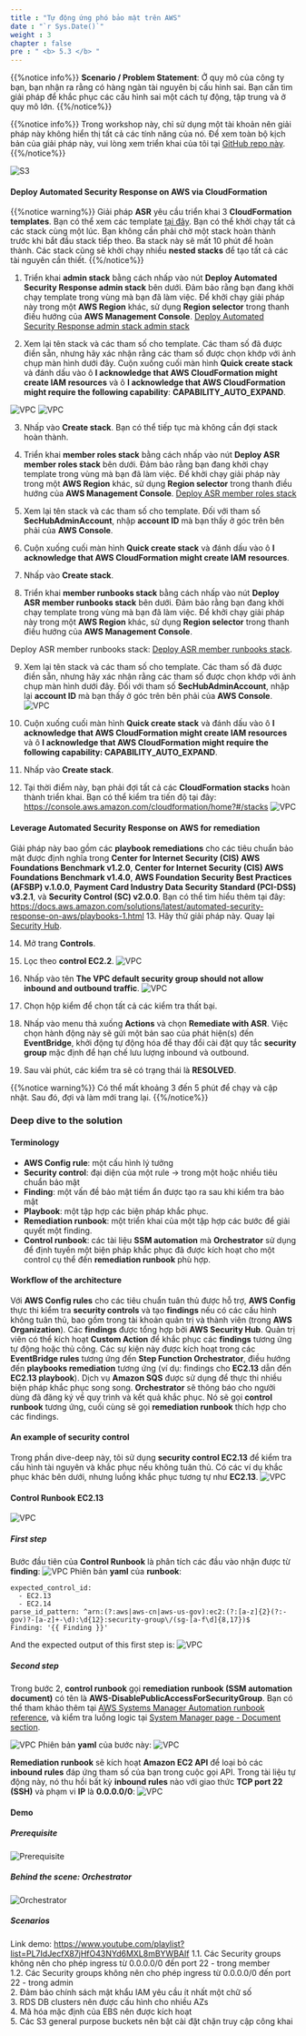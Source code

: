 ```yaml
---
title : "Tự động ứng phó bảo mật trên AWS"
date : "`r Sys.Date()`"
weight : 3
chapter : false
pre : " <b> 5.3 </b> "
---
```

{{%notice info%}}
**Scenario / Problem Statement**: Ở quy mô của công ty bạn, bạn nhận ra rằng có hàng ngàn tài nguyên bị cấu hình sai. Bạn cần tìm giải pháp để khắc phục các cấu hình sai một cách tự động, tập trung và ở quy mô lớn.
{{%/notice%}}

{{%notice info%}}
Trong workshop này, chỉ sử dụng một tài khoản nên giải pháp này không hiển thị tất cả các tính năng của nó. Để xem toàn bộ kịch bản của giải pháp này, vui lòng xem triển khai của tôi tại [GitHub repo này](https://github.com/PNg-HA/CSPM-with-AWS-Security-Hub).
{{%/notice%}}


![S3](/images/5/5.3/automated-security-response-on-aws.png)


#### Deploy Automated Security Response on AWS via CloudFormation
{{%notice warning%}}
Giải pháp **ASR** yêu cầu triển khai 3 **CloudFormation templates**. Bạn có thể xem các template [tại đây](https://docs.aws.amazon.com/solutions/latest/automated-security-response-on-aws/solution-overview.html). Bạn có thể khởi chạy tất cả các stack cùng một lúc. Bạn không cần phải chờ một stack hoàn thành trước khi bắt đầu stack tiếp theo. Ba stack này sẽ mất 10 phút để hoàn thành. Các stack cũng sẽ khởi chạy nhiều **nested stacks** để tạo tất cả các tài nguyên cần thiết.
{{%/notice%}}

1. Triển khai **admin stack** bằng cách nhấp vào nút **Deploy Automated Security Response admin stack** bên dưới. Đảm bảo rằng bạn đang khởi chạy template trong vùng mà bạn đã làm việc. Để khởi chạy giải pháp này trong một **AWS Region** khác, sử dụng **Region selector** trong thanh điều hướng của **AWS Management Console**.
[Deploy Automated Security Response admin stack admin stack](https://console.aws.amazon.com/cloudformation/home?#/stacks/create/review?templateURL=https:%2F%2Fs3.amazonaws.com%2Fsolutions-reference%2Faws-security-hub-automated-response-and-remediation%2Flatest%2Faws-sharr-deploy.template&stackName=aws-security-hub-automated-response-and-remediation-admin&param_LoadAFSBPAdminStack=no&param_LoadCIS120AdminStack=no&param_LoadCIS140AdminStack=no&param_LoadNIST80053AdminStack=no&param_LoadPCI321AdminStack=no&param_LoadSCAdminStack=yes&ReuseOrchestratorLogGroup=no)

2. Xem lại tên stack và các tham số cho template. Các tham số đã được điền sẵn, nhưng hãy xác nhận rằng các tham số được chọn khớp với ảnh chụp màn hình dưới đây. Cuộn xuống cuối màn hình **Quick create stack** và đánh dấu vào ô **I acknowledge that AWS CloudFormation might create IAM resources** và ô **I acknowledge that AWS CloudFormation might require the following capability**: **CAPABILITY_AUTO_EXPAND**.

![VPC](/images/5/5.3/s2.png)
![VPC](/images/5/5.3/s2b.png)

3. Nhấp vào **Create stack**. Bạn có thể tiếp tục mà không cần đợi stack hoàn thành.

4. Triển khai **member roles stack** bằng cách nhấp vào nút **Deploy ASR member roles stack** bên dưới. Đảm bảo rằng bạn đang khởi chạy template trong vùng mà bạn đã làm việc. Để khởi chạy giải pháp này trong một **AWS Region** khác, sử dụng **Region selector** trong thanh điều hướng của **AWS Management Console**.
 [Deploy ASR member roles stack](https://us-east-1.console.aws.amazon.com/cloudformation/home?region=us-east-1#/stacks/quickcreate?templateURL=https:%2F%2Fs3.amazonaws.com%2Fsolutions-reference%2Faws-security-hub-automated-response-and-remediation%2Flatest%2Faws-sharr-member.template&stackName=aws-security-hub-automated-response-and-remediation-member&param_LogGroupName=SHARR-Log-Group&param_LoadAFSBPMemberStack=no&param_LoadCIS120MemberStack=no&param_LoadCIS140MemberStack=no&param_LoadNIST80053MemberStack=no&param_LoadPCI321MemberStack=no&param_LoadSCMemberStack=yes)

5. Xem lại tên stack và các tham số cho template. Đối với tham số **SecHubAdminAccount**, nhập **account ID** mà bạn thấy ở góc trên bên phải của **AWS Console**.

6. Cuộn xuống cuối màn hình **Quick create stack** và đánh dấu vào ô **I acknowledge that AWS CloudFormation might create IAM resources**.

7. Nhấp vào **Create stack**.

8. Triển khai **member runbooks stack** bằng cách nhấp vào nút **Deploy ASR member runbooks stack** bên dưới. Đảm bảo rằng bạn đang khởi chạy template trong vùng mà bạn đã làm việc. Để khởi chạy giải pháp này trong một **AWS Region** khác, sử dụng **Region selector** trong thanh điều hướng của **AWS Management Console**.

Deploy ASR member runbooks stack: [Deploy ASR member runbooks stack](https://us-east-1.console.aws.amazon.com/cloudformation/home?region=us-east-1#/stacks/quickcreate?templateURL=https:%2F%2Fs3.amazonaws.com%2Fsolutions-reference%2Faws-security-hub-automated-response-and-remediation%2Flatest%2Faws-sharr-member.template&stackName=aws-security-hub-automated-response-and-remediation-member&param_LogGroupName=SHARR-Log-Group&param_LoadAFSBPMemberStack=no&param_LoadCIS120MemberStack=no&param_LoadCIS140MemberStack=no&param_LoadNIST80053MemberStack=no&param_LoadPCI321MemberStack=no&param_LoadSCMemberStack=yes).


9. Xem lại tên stack và các tham số cho template. Các tham số đã được điền sẵn, nhưng hãy xác nhận rằng các tham số được chọn khớp với ảnh chụp màn hình dưới đây. Đối với tham số **SecHubAdminAccount**, nhập lại **account ID** mà bạn thấy ở góc trên bên phải của **AWS Console**.
![VPC](/images/5/5.3/s9.png)

10. Cuộn xuống cuối màn hình **Quick create stack** và đánh dấu vào ô **I acknowledge that AWS CloudFormation might create IAM resources** và ô **I acknowledge that AWS CloudFormation might require the following capability: CAPABILITY_AUTO_EXPAND**.

11. Nhấp vào **Create stack**.

12. Tại thời điểm này, bạn phải đợi tất cả các **CloudFormation stacks** hoàn thành triển khai. Bạn có thể kiểm tra tiến độ tại đây: https://console.aws.amazon.com/cloudformation/home?#/stacks 
![VPC](/images/5/5.3/s12.png)

#### Leverage Automated Security Response on AWS for remediation
Giải pháp này bao gồm các **playbook remediations** cho các tiêu chuẩn bảo mật được định nghĩa trong **Center for Internet Security (CIS) AWS Foundations Benchmark v1.2.0**, **Center for Internet Security (CIS) AWS Foundations Benchmark v1.4.0**, **AWS Foundation Security Best Practices (AFSBP) v.1.0.0**, **Payment Card Industry Data Security Standard (PCI-DSS) v3.2.1**, và **Security Control (SC) v2.0.0**. Bạn có thể tìm hiểu thêm tại đây: https://docs.aws.amazon.com/solutions/latest/automated-security-response-on-aws/playbooks-1.html 
13. Hãy thử giải pháp này. Quay lại [Security Hub](https://console.aws.amazon.com/securityhub).

14. Mở trang **Controls**.

15. Lọc theo **control EC2.2**.
![VPC](/images/5/5.3/s15.png)

16. Nhấp vào tên **The VPC default security group should not allow inbound and outbound traffic**.
![VPC](/images/5/5.3/s16.png)

17. Chọn hộp kiểm để chọn tất cả các kiểm tra thất bại.

18. Nhấp vào menu thả xuống **Actions** và chọn **Remediate with ASR**. Việc chọn hành động này sẽ gửi một bản sao của phát hiện(s) đến **EventBridge**, khởi động tự động hóa để thay đổi cài đặt quy tắc **security group** mặc định để hạn chế lưu lượng inbound và outbound.

19. Sau vài phút, các kiểm tra sẽ có trạng thái là **RESOLVED**.

{{%notice warning%}}
Có thể mất khoảng 3 đến 5 phút để chạy và cập nhật. Sau đó, đợi và làm mới trang lại.
{{%/notice%}}

### Deep dive to the solution
#### Terminology
- **AWS Config rule**: một cấu hình lý tưởng
- **Security control**: đại diện của một rule -> trong một hoặc nhiều tiêu chuẩn bảo mật
- **Finding**: một vấn đề bảo mật tiềm ẩn được tạo ra sau khi kiểm tra bảo mật
- **Playbook**: một tập hợp các biện pháp khắc phục.
- **Remediation runbook**: một triển khai của một tập hợp các bước để giải quyết một finding.
- **Control runbook**: các tài liệu **SSM automation** mà **Orchestrator** sử dụng để định tuyến một biện pháp khắc phục đã được kích hoạt cho một control cụ thể đến **remediation runbook** phù hợp.
#### Workflow of the architecture
Với **AWS Config rules** cho các tiêu chuẩn tuân thủ được hỗ trợ, **AWS Config** thực thi kiểm tra **security controls** và tạo **findings** nếu có các cấu hình không tuân thủ, bao gồm trong tài khoản quản trị và thành viên (trong **AWS Organization**). Các **findings** được tổng hợp bởi **AWS Security Hub**. Quản trị viên có thể kích hoạt **Custom Action** để khắc phục các **findings** tương ứng tự động hoặc thủ công. Các sự kiện này được kích hoạt trong các **EventBridge rules** tương ứng đến **Step Function Orchestrator**, điều hướng đến **playbooks remediation** tương ứng (ví dụ: findings cho **EC2.13** dẫn đến **EC2.13 playbook**). Dịch vụ **Amazon SQS** được sử dụng để thực thi nhiều biện pháp khắc phục song song. **Orchestrator** sẽ thông báo cho người dùng đã đăng ký về quy trình và kết quả khắc phục. Nó sẽ gọi **control runbook** tương ứng, cuối cùng sẽ gọi **remediation runbook** thích hợp cho các findings.

#### An example of security control
Trong phần dive-deep này, tôi sử dụng **security control EC2.13** để kiểm tra cấu hình tài nguyên và khắc phục nếu không tuân thủ. Có các ví dụ khắc phục khác bên dưới, nhưng luồng khắc phục tương tự như **EC2.13**.
![VPC](/images/5/5.3/d1.png)

#### Control Runbook EC2.13
![VPC](/images/5/5.3/d2.png)
##### First step
Bước đầu tiên của **Control Runbook** là phân tích các đầu vào nhận được từ **finding**:
![VPC](/images/5/5.3/d_step1.png)
Phiên bản **yaml** của **runbook**:

```
expected_control_id:
  - EC2.13
  - EC2.14
parse_id_pattern: ^arn:(?:aws|aws-cn|aws-us-gov):ec2:(?:[a-z]{2}(?:-gov)?-[a-z]+-\d):\d{12}:security-group\/(sg-[a-f\d]{8,17})$
Finding: '{{ Finding }}'
```
And the expected output of this first step is:
![VPC](/images/5/5.3/d3.png)

##### Second step
Trong bước 2, **control runbook** gọi **remediation runbook (SSM automation document)** có tên là **AWS-DisablePublicAccessForSecurityGroup**. Bạn có thể tham khảo thêm tại [AWS Systems Manager Automation runbook reference](https://docs.aws.amazon.com/systems-manager-automation-runbooks/latest/userguide/automation-aws-disablepublicaccessforsecuritygroup.html), và kiểm tra luồng logic tại [System Manager page - Document section](https://ap-southeast-1.console.aws.amazon.com/systems-manager/documents/AWS-DisablePublicAccessForSecurityGroup/description?region=ap-southeast-1#).

![VPC](/images/5/5.3/d_step2.png)
Phiên bản **yaml** của bước này:
![VPC](/images/5/5.3/d_step2b.png)

**Remediation runbook** sẽ kích hoạt **Amazon EC2 API** để loại bỏ các **inbound rules** đáp ứng tham số của bạn trong cuộc gọi API. Trong tài liệu tự động này, nó thu hồi bất kỳ **inbound rules** nào với giao thức **TCP port 22 (SSH)** và phạm vi **IP** là **0.0.0.0/0**:
![VPC](/images/5/5.3/d_step2c.png)

#### Demo
##### Prerequisite
![Prerequisite](/images/5/5.3/d4.png)

##### Behind the scene: Orchestrator
![Orchestrator](/images/5/5.3/d5.png)

##### Scenarios
Link demo: https://www.youtube.com/playlist?list=PL7IdJecfX87jHfO43NYd6MXL8mBYWBAIf
1.1. Các Security groups không nên cho phép ingress từ 0.0.0.0/0 đến port 22 - trong member \
1.2. Các Security groups không nên cho phép ingress từ 0.0.0.0/0 đến port 22 - trong admin \
2. Đảm bảo chính sách mật khẩu IAM yêu cầu ít nhất một chữ số \
3. RDS DB clusters nên được cấu hình cho nhiều AZs \
4. Mã hóa mặc định của EBS nên được kích hoạt \
5. Các S3 general purpose buckets nên bật cài đặt chặn truy cập công khai
